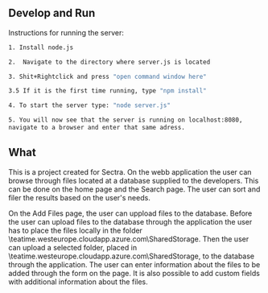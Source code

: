 ## Develop and Run

Instructions for running the server:
```bash
1. Install node.js

2.  Navigate to the directory where server.js is located

3. Shit+Rightclick and press "open command window here"

3.5 If it is the first time running, type "npm install"

4. To start the server type: "node server.js"

5. You will now see that the server is running on localhost:8080,
navigate to a browser and enter that same adress.

````



## What

This is a project created for Sectra. On the webb application the user can browse through files located at a database supplied to the developers. This can be done on the home page and the Search page. The user can sort and filer the results based on the user's needs.

On the Add Files page, the user can uppload files to the database. Before the user can upload files to the database through the application the user has to place the files locally in the folder \\teatime.westeurope.cloudapp.azure.com\SharedStorage. Then the user can upload a selected folder, placed in \\teatime.westeurope.cloudapp.azure.com\SharedStorage, to the database through the application. The user can enter information about the files to be added through the form on the page. It is also possible to add custom fields with additional information about the files. 
